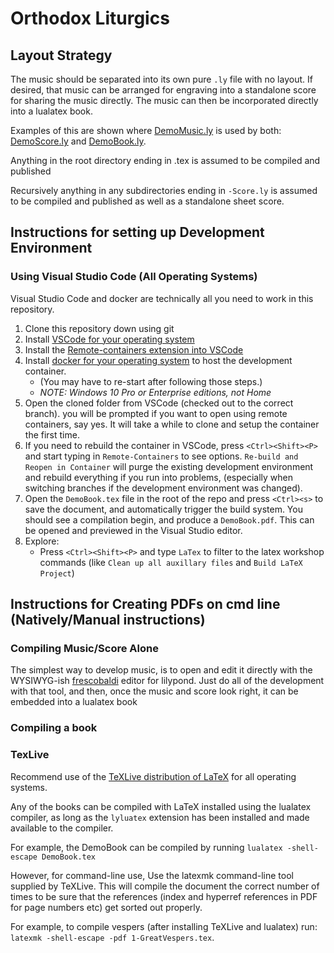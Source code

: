 # Orthodox Liturgics

## Layout Strategy

The music should be separated into its own pure `.ly` file with no layout.
If desired, that music can be arranged for engraving into a standalone score
for sharing the music directly.
The music can then be incorporated directly into a lualatex book.

Examples of this are shown where [DemoMusic.ly](./DemoMusic.ly) is used by both:
[DemoScore.ly](./DemoScore.ly) and [DemoBook.ly](./DemoBook.ly).

Anything in the root directory ending in .tex is assumed to be compiled and published

Recursively anything in any subdirectories ending in `-Score.ly` is assumed to be compiled and published as well as a standalone sheet score.

## Instructions for setting up Development Environment

### Using Visual Studio Code (All Operating Systems)

Visual Studio Code and docker are technically all you need to work in this repository.

1. Clone this repository down using git
2. Install [VSCode for your operating system](
     https://code.visualstudio.com/docs/setup/setup-overview)
3. Install the [Remote-containers extension into VSCode](
      https://marketplace.visualstudio.com/items?itemName=ms-vscode-remote.remote-containers)
4. Install [docker for your operating system](
     https://code.visualstudio.com/docs/remote/containers) to host the development container.
   - (You may have to re-start after following those steps.)
   - *NOTE: Windows 10 Pro or Enterprise editions, not Home*
5. Open the cloned folder from VSCode (checked out to the correct branch).
   you will be prompted if you want to open using remote containers, say yes.  It will take a while to clone and setup the container the first time.
6. If you need to rebuild the container in VSCode, press `<Ctrl><Shift><P>`
   and start typing in `Remote-Containers` to see options.
   `Re-build and Reopen in Container` will purge the existing development
   environment and rebuild everything if you run into problems,
   (especially when switching branches if the development environment was changed).
7. Open the `DemoBook.tex` file in the root of the repo and press `<Ctrl><s>`
   to save the document, and automatically trigger the build system.
   You should see a compilation begin, and produce a `DemoBook.pdf`.
   This can be opened and previewed in the Visual Studio editor.
8. Explore:
   - Press `<Ctrl><Shift><P>` and type `LaTex` to filter to the latex
     workshop commands (like `Clean up all auxillary files` and
     `Build LaTeX Project`)

## Instructions for Creating PDFs on cmd line (Natively/Manual instructions)

### Compiling Music/Score Alone

The simplest way to develop music, is to open and edit it directly with
the WYSIWYG-ish [frescobaldi](http://frescobaldi.org/download.html) editor for lilypond.
Just do all of the development with that tool, and then, once the music and score
look right, it can be embedded into a lualatex book

### Compiling a book

### TexLive

Recommend use of the [TeXLive distribution of LaTeX](
    https://www.tug.org/texlive/) for all operating systems.

Any of the books can be compiled with LaTeX installed using the lualatex compiler,
as long as the `lyluatex` extension has been installed and made available to the compiler.

For example, the DemoBook can be compiled by running
`lualatex -shell-escape DemoBook.tex`

However, for command-line use, Use the latexmk command-line tool supplied by TeXLive.
This will compile the document the correct number of times to be sure that the references
(index and hyperref references in PDF for page numbers etc) get sorted out properly.

For example, to compile vespers (after installing TeXLive and lualatex) run:
`latexmk -shell-escape -pdf 1-GreatVespers.tex`.
